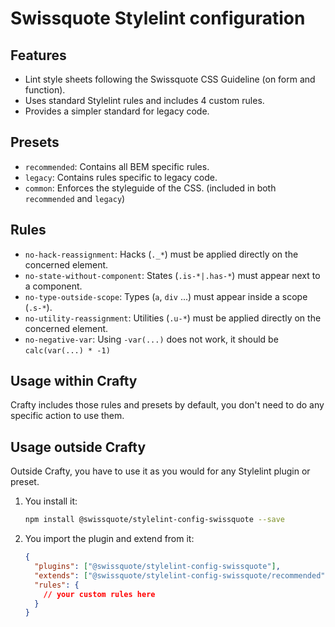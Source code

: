 # Swissquote Stylelint configuration

## Features

- Lint style sheets following the Swissquote CSS Guideline (on form and
  function).
- Uses standard Stylelint rules and includes 4 custom rules.
- Provides a simpler standard for legacy code.

## Presets

- `recommended`: Contains all BEM specific rules.
- `legacy`: Contains rules specific to legacy code.
- `common`: Enforces the styleguide of the CSS. (included in both `recommended`
  and `legacy`)

## Rules

- `no-hack-reassignment`: Hacks (`._*`) must be applied directly on the
  concerned element.
- `no-state-without-component`: States (`.is-*|.has-*`) must appear next to a
  component.
- `no-type-outside-scope`: Types (`a`, `div` ...) must appear inside a scope
  (`.s-*`).
- `no-utility-reassignment`: Utilities (`.u-*`) must be applied directly on the
  concerned element.
- `no-negative-var`: Using `-var(...)` does not work, it should be `calc(var(...) * -1)`

## Usage within Crafty

Crafty includes those rules and presets by default, you don't need to do any
specific action to use them.

## Usage outside Crafty

Outside Crafty, you have to use it as you would for any Stylelint plugin or
preset.

1.  You install it:

    ```bash
    npm install @swissquote/stylelint-config-swissquote --save
    ```

1.  You import the plugin and extend from it:
    ```json
    {
      "plugins": ["@swissquote/stylelint-config-swissquote"],
      "extends": ["@swissquote/stylelint-config-swissquote/recommended"],
      "rules": {
        // your custom rules here
      }
    }
    ```
